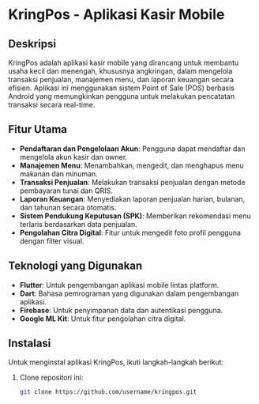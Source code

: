 # KringPos - Aplikasi Kasir Mobile

## Deskripsi
KringPos adalah aplikasi kasir mobile yang dirancang untuk membantu usaha kecil dan menengah, khususnya angkringan, dalam mengelola transaksi penjualan, manajemen menu, dan laporan keuangan secara efisien. Aplikasi ini menggunakan sistem Point of Sale (POS) berbasis Android yang memungkinkan pengguna untuk melakukan pencatatan transaksi secara real-time.

## Fitur Utama
- **Pendaftaran dan Pengelolaan Akun**: Pengguna dapat mendaftar dan mengelola akun kasir dan owner.
- **Manajemen Menu**: Menambahkan, mengedit, dan menghapus menu makanan dan minuman.
- **Transaksi Penjualan**: Melakukan transaksi penjualan dengan metode pembayaran tunai dan QRIS.
- **Laporan Keuangan**: Menyediakan laporan penjualan harian, bulanan, dan tahunan secara otomatis.
- **Sistem Pendukung Keputusan (SPK)**: Memberikan rekomendasi menu terlaris berdasarkan data penjualan.
- **Pengolahan Citra Digital**: Fitur untuk mengedit foto profil pengguna dengan filter visual.

## Teknologi yang Digunakan
- **Flutter**: Untuk pengembangan aplikasi mobile lintas platform.
- **Dart**: Bahasa pemrograman yang digunakan dalam pengembangan aplikasi.
- **Firebase**: Untuk penyimpanan data dan autentikasi pengguna.
- **Google ML Kit**: Untuk fitur pengolahan citra digital.

## Instalasi
Untuk menginstal aplikasi KringPos, ikuti langkah-langkah berikut:
1. Clone repositori ini:
   ```bash
   git clone https://github.com/username/kringpos.git
